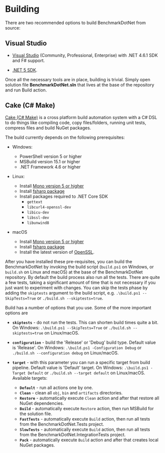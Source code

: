 # Building

There are two recommended options to build BenchmarkDotNet from source:

## Visual Studio

- [Visual Studio](https://www.visualstudio.com/downloads/) (Community, Professional, Enterprise) with .NET 4.6.1 SDK and F# support.

- [.NET 5 SDK](https://dotnet.microsoft.com/download).

Once all the necessary tools are in place, building is trivial. Simply open solution file **BenchmarkDotNet.sln** that lives at the base of the repository and run Build action.

## Cake (C# Make)

[Cake (C# Make)](https://cakebuild.net/) is a cross platform build automation system with a C# DSL to do things like compiling code, copy files/folders, running unit tests, compress files and build NuGet packages.

The build currently depends on the following prerequisites:

- Windows:
  - PowerShell version 5 or higher
  - MSBuild version 15.1 or higher
  - .NET Framework 4.6 or higher

- Linux:
  - Install [Mono version 5 or higher](https://www.mono-project.com/download/stable/#download-lin)
  - Install [fsharp package](https://fsharp.org/use/linux/)
  - Install packages required to .NET Core SDK
    - `gettext`
    - `libcurl4-openssl-dev`
    - `libicu-dev`
    - `libssl-dev`
    - `libunwind8`

- macOS
  - Install [Mono version 5 or higher](https://www.mono-project.com/download/stable/#download-mac)
  - Install [fsharp package](https://fsharp.org/use/mac/)
  - Install the latest version of [OpenSSL](https://www.openssl.org/source/).

After you have installed these pre-requisites, you can build the BenchmarkDotNet by invoking the build script (`build.ps1` on Windows, or `build.sh` on Linux and macOS) at the base of the BenchmarkDotNet repository. By default the build process also run all the tests. There are quite a few tests, taking a significant amount of time that is not necessary if you just want to experiment with changes. You can skip the tests phase by adding the `skiptests` argument to the build script, e.g. `.\build.ps1 --SkipTests=True` or `./build.sh --skiptests=true`.

Build has a number of options that you use. Some of the more important options are

- **`skiptests`** - do not run the tests. This can shorten build times quite a bit. On Windows: `.\build.ps1 --SkipTests=True` or `./build.sh --skiptests=true` on Linux/macOS.

- **`configuration`** - build the 'Release' or 'Debug' build type. Default value is 'Release'. On Windows: `.\build.ps1 -Configuration Debug` or `./build.sh --configuration debug` on Linux/macOS.

- **`target`** - with this parameter you can run a specific target from build pipeline. Default value is 'Default' target. On Windows: `.\build.ps1 -Target Default` or `./build.sh --target default` on Linux/macOS. Available targets:
  - **`Default`** - run all actions one by one.
  - **`Clean`** - clean all `obj`, `bin` and `artifacts` directories.
  - **`Restore`** - automatically execute `Clean` action and after that restore all NuGet dependencies.
  - **`Build`** - automatically execute `Restore` action, then run MSBuild for the solution file.
  - **`FastTests`** - automatically execute `Build` action, then run all tests from the BenchmarkDotNet.Tests project.
  - **`SlowTests`** - automatically execute `Build` action, then run all tests from the BenchmarkDotNet.IntegrationTests project.
  - **`Pack`** - automatically execute `Build` action and after that creates local NuGet packages.
